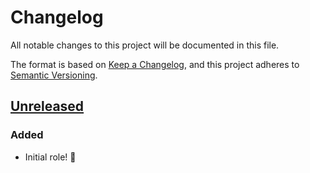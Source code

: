 # Changelog

All notable changes to this project will be documented in this file.

The format is based on [Keep a Changelog](https://keepachangelog.com/en/1.0.0/),
and this project adheres to [Semantic Versioning](https://semver.org/spec/v2.0.0.html).

## [Unreleased]

### Added

- Initial role! 🚀

[Unreleased]: https://github.com/iancleary/ansible-role-meslolgs/compare/v0.1.0...HEAD
[0.1.0]: https://github.com/iancleary/ansible-role-meslolgs/releases/tag/v0.1.0
